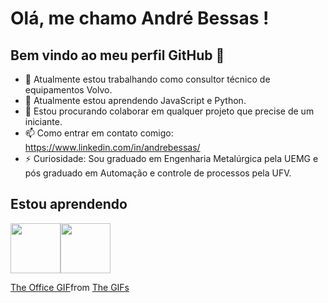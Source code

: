 # Olá, me chamo André Bessas ! 
## Bem vindo ao meu perfil GitHub 👋

- 🔭 Atualmente estou trabalhando como consultor técnico de equipamentos Volvo.
- 🌱 Atualmente estou aprendendo JavaScript e Python.
- 👯 Estou procurando colaborar em qualquer projeto que precise de um iniciante.
- 📫 Como entrar em contato comigo: https://www.linkedin.com/in/andrebessas/
- ⚡ Curiosidade: Sou graduado em Engenharia Metalúrgica pela UEMG e pós graduado em Automação e controle de processos pela UFV.

## Estou aprendendo

<img src="https://cdn.jsdelivr.net/gh/devicons/devicon@latest/icons/python/python-original-wordmark.svg" width="80" height="80"/><img src="https://cdn.jsdelivr.net/gh/devicons/devicon@latest/icons/javascript/javascript-original.svg" width="80" height="80" />


<div class="tenor-gif-embed" data-postid="26388528" data-share-method="host" data-aspect-ratio="1.21212" data-width="100%"><a href="https://tenor.com/view/the-office-gif-26388528">The Office GIF</a>from <a href="https://tenor.com/search/the-gifs">The GIFs</a></div> <script type="text/javascript" async src="https://tenor.com/embed.js">width="80" height="80"</script>
